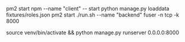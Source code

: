 pm2 start npm --name "client" -- start
python manage.py loaddata fixtures/roles.json
pm2 start ./run.sh --name "backend"
fuser -n tcp -k 8000

source venv/bin/activate && python manage.py runserver 0.0.0.0:8000